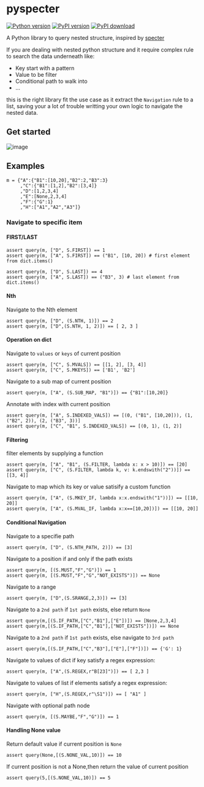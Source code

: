 # pyspecter

[![Python version](https://img.shields.io/pypi/pyversions/pyspecter)](https://img.shields.io/pypi/pyversions/pyspecter)
[![PyPI version](https://badge.fury.io/py/pyspecter.svg)](https://badge.fury.io/py/pyspecter)
[![PyPI download](https://img.shields.io/pypi/dm/pyspecter)](https://img.shields.io/pypi/dm/pyspecter)

A Python library to query nested structure, inspired by [specter](https://github.com/redplanetlabs/specter)

If you are dealing with nested python structure and it require complex rule to search the data underneath like:

* Key start with a pattern
* Value to be filter
* Conditional path to walk into
* ...

this is the right library fit the use case as it extract the `Navigation` rule to a list, saving your a lot of trouble writting your own logic to navigate the nested data.

## Get started
![image](https://user-images.githubusercontent.com/1008321/210162209-a7cce888-99ad-48af-ac63-693d63f825ff.png)

## Examples

    m = {"A":{"B1":[10,20],"B2":2,"B3":3}
         ,"C":{"B1":[1,2],"B2":[3,4]}
         ,"D":[1,2,3,4]
         ,"E":[None,2,3,4]
         ,"F":{"G":1}
         ,"H":["A1","A2","A3"]}
    
### Navigate to specific item 
#### FIRST/LAST     

    assert query(m, ["D", S.FIRST]) == 1
    assert query(m, ["A", S.FIRST]) == ("B1", [10, 20]) # first element from dict.items()

    assert query(m, ["D", S.LAST]) == 4
    assert query(m, ["A", S.LAST]) == ("B3", 3) # last element from dict.items()
    
#### Nth    
Navigate to the Nth element

    assert query(m, ["D", (S.NTH, 1)]) == 2
    assert query(m, ["D",(S.NTH, 1, 2)]) == [ 2, 3 ]
        
#### Operation on dict    
    
Navigate to `values` or `keys` of current position
        
    assert query(m, ["C", S.MVALS]) == [[1, 2], [3, 4]]
    assert query(m, ["C", S.MKEYS]) == ['B1', 'B2']

Navigate to a sub map of current position

    assert query(m, ["A", (S.SUB_MAP, "B1")]) == {"B1":[10,20]}

Annotate with index with current position
    
    assert query(m, ["A", S.INDEXED_VALS]) == [(0, ("B1", [10,20])), (1, ("B2", 2)), (2, ("B3", 3))]
    assert query(m, ["C", "B1", S.INDEXED_VALS]) == [(0, 1), (1, 2)]
    
#### Filtering    
    
filter elements by supplying a function

    assert query(m, ["A", "B1", (S.FILTER, lambda x: x > 10)]) == [20]
    assert query(m, ["C", (S.FILTER, lambda k, v: k.endswith("2"))]) == [[3, 4]]

Navigate to map which its key or value satisify a custom function 

    assert query(m, ["A", (S.MKEY_IF, lambda x:x.endswith("1"))]) == [[10, 20]]
    assert query(m, ["A", (S.MVAL_IF, lambda x:x==[10,20])]) == [[10, 20]]
    
#### Conditional Navigation

Navigate to a specifie path

    assert query(m, ["D", (S.NTH_PATH, 2)]) == [3]

Navigate to a position if and only if the path exists

    assert query(m, [(S.MUST,"F","G")]) == 1
    assert query(m, [(S.MUST,"F","G","NOT_EXISTS")]) == None 

Navigate to a range

    assert query(m, ["D",(S.SRANGE,2,3)]) == [3]

Navigate to a `2nd path`  if `1st path` exists, else return `None`

    assert query(m,[(S.IF_PATH,["C","B1"],["E"])]) == [None,2,3,4]
    assert query(m,[(S.IF_PATH,["C","B1"],["NOT_EXISTS"])]) == None

Navigate to a `2nd path`  if `1st path` exists, else navigate to `3rd path`

    assert query(m,[(S.IF_PATH,["C","B3"],["E"],["F"])]) == {'G': 1}

Navigate to values of dict if key satisfy a regex expression:

    assert query(m, ["A",(S.REGEX,r"B[23]")]) == [ 2,3 ]

Navigate to values of list if elements satisfy a regex expression:

    assert query(m, ["H",(S.REGEX,r"\S1")]) == [ "A1" ]

Navigate with optional path node 

    assert query(m, [(S.MAYBE,"F","G")]) == 1

#### Handling None value

Return default value if current position is `None`

    assert query(None,[(S.NONE_VAL,10)]) == 10

If current position is not a None,then return the value of current position

    assert query(5,[(S.NONE_VAL,10)]) == 5
    
    

    
